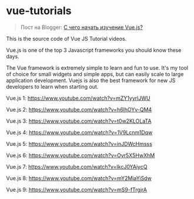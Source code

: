 # vue-tutorials

> Пост на Blogger: [С чего начать изучение Vue.js?](http://webdev2018.blogspot.ru/2018/02/start-with-vue.html)

This is the source code of Vue JS Tutorial videos.

Vue.js is one of the top 3 Javascript frameworks you should know these days. 

The Vue framework is extremely simple to learn and fun to use.
It's my tool of choice for small widgets and simple apps, but can easily scale to large application development.
Vuejs is also the best framework for new JS developers to learn when starting out.

Vue.js 1: https://www.youtube.com/watch?v=mZY1yyrlJWU

Vue.js 2: https://www.youtube.com/watch?v=h6lhOYv-QM4

Vue.js 3: https://www.youtube.com/watch?v=t0w2KLOLaTA

Vue.js 4: https://www.youtube.com/watch?v=1V9Lcnm1Dqw

Vue.js 5: https://www.youtube.com/watch?v=inJDWcHmsss

Vue.js 6: https://www.youtube.com/watch?v=Oyr5X5HwXhM

Vue.js 7: https://www.youtube.com/watch?v=IkcJ0YAiycQ

Vue.js 8: https://www.youtube.com/watch?v=mY2MiaYiSdw

Vue.js 9: https://www.youtube.com/watch?v=mS9-fTrgjrA
